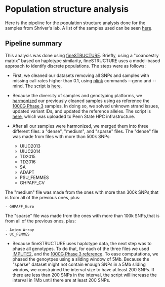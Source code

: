# Population structure analysis

Here is the pipeline for the population structure analysis done for the samples from Shriver's lab.
A list of the samples used can be seen [here](https://github.com/tomszar/PopStruct/blob/master/DataBases/Genotypes/01_Original/GenotypeLocations.md).

## Pipeline summary 

This analysis was done using [fineSTRUCTURE](https://people.maths.bris.ac.uk/~madjl/finestructure/).
Briefly, using a "coancestry matrix" based on haplotype similarity, fineSTRUCTURE uses a model-based approach to identify discrete populations.
The steps were as follows:

- First, we cleaned our datasets removing all SNPs and samples with missing call rates higher than 0.1, using [plink](https://www.cog-genomics.org/plink2) commands --geno and --mind.
The script is [here](https://nbviewer.jupyter.org/github/tomszar/PopStruct/blob/master/Code/2018-06-QC.ipynb).
- Because the diversity of samples and genotyping platforms, we [harmonized](https://bmcresnotes.biomedcentral.com/articles/10.1186/1756-0500-7-901) our previously cleaned samples using as reference the [1000G Phase 3](ftp://ftp.1000genomes.ebi.ac.uk/vol1/ftp/release/20130502/) samples. 
In doing so, we solved unknown strand issues, updated variant IDs, and updated the reference alleles.
The script is [here](https://github.com/tomszar/PopStruct/blob/master/Code/2018-06-Harmonize.sh), which was uploaded to Penn State HPC infrastructure.
- After all our samples were harmonized, we merged them into three different files: a "dense", "medium", and "sparse" files.
The "dense" file was made from files with more than 500k SNPs:

    - UIUC2013
    - UIUC2014
    - TD2015
    - TD2016
    - SA
    - ADAPT
    - PSU_FEMMES
    - GHPAFF_CV

The "medium" file was made from the ones with more than 300k SNPs,that is from all of the previous ones, plus:

    - GHPAFF_Euro

The "sparse" file was made from the ones with more than 100k SNPs,that is from all of the previous ones, plus:

    - Axiom Array
    - UC_FEMMES

- Because fineSTRUCTURE uses haplotype data, the next step was to phase all genotypes.
To do that, for each of the three files we used [IMPUTE2](https://mathgen.stats.ox.ac.uk/impute/impute_v2.html#ex10), and the [1000G Phase 3 reference](https://mathgen.stats.ox.ac.uk/impute/1000GP_Phase3.html). 
To ease computations, we phased the genoytpes using a sliding window of 5Mb. 
Because the "sparse" dataset might not contain enough SNPs in a 5Mb sliding window, we constrained the interval size to have at least 200 SNPs.
If there are less than 200 SNPs in the interval, the script will increase the interval in 1Mb until there are at least 200 SNPs.

